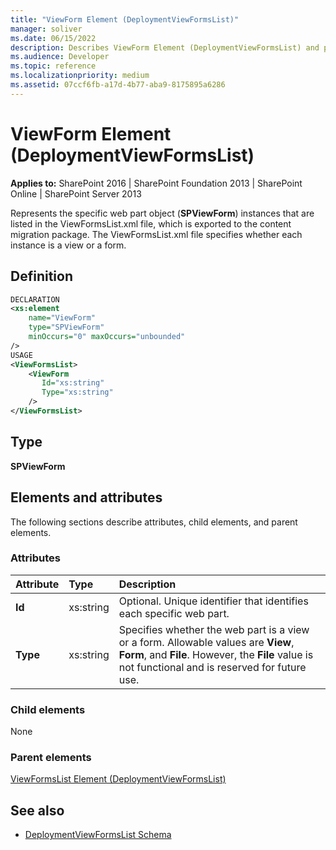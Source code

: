 ```yaml
---
title: "ViewForm Element (DeploymentViewFormsList)"
manager: soliver
ms.date: 06/15/2022
description: Describes ViewForm Element (DeploymentViewFormsList) and provides information about elements and attributes.
ms.audience: Developer
ms.topic: reference
ms.localizationpriority: medium
ms.assetid: 07ccf6fb-a17d-4b77-aba9-8175895a6286
---
```


# ViewForm Element (DeploymentViewFormsList)

**Applies to:** SharePoint 2016 | SharePoint Foundation 2013 | SharePoint Online | SharePoint Server 2013

Represents the specific web part object (**SPViewForm**) instances that are listed in the ViewFormsList.xml file, which is exported to the content migration package. The ViewFormsList.xml file specifies whether each instance is a view or a form.

## Definition

```XML
DECLARATION
<xs:element
    name="ViewForm"
    type="SPViewForm"
    minOccurs="0" maxOccurs="unbounded"
/>
USAGE
<ViewFormsList>
    <ViewForm
       Id="xs:string"
       Type="xs:string"
    />
</ViewFormsList>

```

## Type

**SPViewForm**

## Elements and attributes

The following sections describe attributes, child elements, and parent elements.

### Attributes

|**Attribute**|**Type**|**Description**|
|:-----|:-----|:-----|
|**Id** <br/> |xs:string  <br/> |Optional. Unique identifier that identifies each specific web part.  <br/> |
|**Type** <br/> |xs:string  <br/> |Specifies whether the web part is a view or a form. Allowable values are **View**, **Form**, and **File**. However, the **File** value is not functional and is reserved for future use.  <br/> |

### Child elements

None

### Parent elements

[ViewFormsList Element (DeploymentViewFormsList)](viewformslist-element-deploymentviewformslist.md)

## See also

- [DeploymentViewFormsList Schema](deploymentviewformslist-schema.md)
